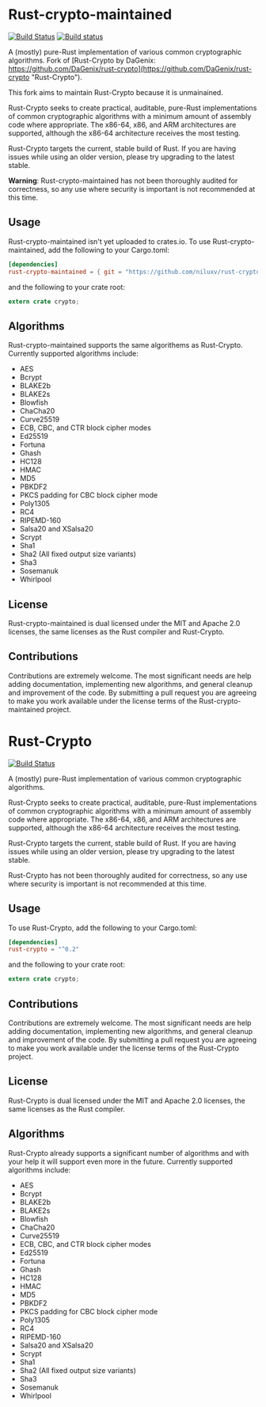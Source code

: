 # Rust-crypto-maintained

[![Build Status](https://travis-ci.org/niluxv/rust-crypto.png?branch=master)](https://travis-ci.org/niluxv/rust-crypto)
[![Build status](https://ci.appveyor.com/api/projects/status/fi5an9e3lasjkx00?svg=true)](https://ci.appveyor.com/project/niluxv/rust-crypto)

A (mostly) pure-Rust implementation of various common cryptographic algorithms.
Fork of [Rust-Crypto by DaGenix: https://github.com/DaGenix/rust-crypto](https://github.com/DaGenix/rust-crypto "Rust-Crypto").

This fork aims to maintain Rust-Crypto because it is unmainained.

Rust-Crypto seeks to create practical, auditable, pure-Rust implementations of common cryptographic
algorithms with a minimum amount of assembly code where appropriate. The x86-64, x86, and
ARM architectures are supported, although the x86-64 architecture receives the most testing.

Rust-Crypto targets the current, stable build of Rust.
If you are having issues while using an older version, please try upgrading to the latest stable.

__Warning__: Rust-crypto-maintained has not been thoroughly
audited for correctness, so any use where security is important is not recommended at this time.

## Usage

Rust-crypto-maintained isn't yet uploaded to crates.io.
To use Rust-crypto-maintained, add the following to your Cargo.toml:

```toml
[dependencies]
rust-crypto-maintained = { git = "https://github.com/niluxv/rust-crypto", branch = "master" }
```

and the following to your crate root:

```rust
extern crate crypto;
```

## Algorithms

Rust-crypto-maintained supports the same algorithems as Rust-Crypto. Currently supported algorithms include:

* AES
* Bcrypt
* BLAKE2b
* BLAKE2s
* Blowfish
* ChaCha20
* Curve25519
* ECB, CBC, and CTR block cipher modes
* Ed25519
* Fortuna
* Ghash
* HC128
* HMAC
* MD5
* PBKDF2
* PKCS padding for CBC block cipher mode
* Poly1305
* RC4
* RIPEMD-160
* Salsa20 and XSalsa20
* Scrypt
* Sha1
* Sha2 (All fixed output size variants)
* Sha3
* Sosemanuk
* Whirlpool

## License

Rust-crypto-maintained is dual licensed under the MIT and Apache 2.0 licenses, the same licenses
as the Rust compiler and Rust-Crypto.

## Contributions

Contributions are extremely welcome. The most significant needs are help
adding documentation, implementing new algorithms,
and general cleanup and improvement of the code. By submitting a pull request you are agreeing to
make you work available under the license
terms of the Rust-crypto-maintained project.

# Rust-Crypto

[![Build Status](https://travis-ci.org/DaGenix/rust-crypto.png?branch=master)](https://travis-ci.org/DaGenix/rust-crypto)

A (mostly) pure-Rust implementation of various common cryptographic algorithms.

Rust-Crypto seeks to create practical, auditable, pure-Rust implementations of common cryptographic
algorithms with a minimum amount of assembly code where appropriate. The x86-64, x86, and
ARM architectures are supported, although the x86-64 architecture receives the most testing.

Rust-Crypto targets the current, stable build of Rust.
If you are having issues while using an older version, please try upgrading to the latest stable.

Rust-Crypto has not been thoroughly
audited for correctness, so any use where security is important is not recommended at this time.

## Usage

To use Rust-Crypto, add the following to your Cargo.toml:

```toml
[dependencies]
rust-crypto = "^0.2"
```

and the following to your crate root:

```rust
extern crate crypto;
```

## Contributions

Contributions are extremely welcome. The most significant needs are help
adding documentation, implementing new algorithms,
and general cleanup and improvement of the code. By submitting a pull request you are agreeing to
make you work available under the license
terms of the Rust-Crypto project.

## License

Rust-Crypto is dual licensed under the MIT and Apache 2.0 licenses, the same licenses
as the Rust compiler.

## Algorithms

Rust-Crypto already supports a significant number of algorithms and with your help
it will support even more in the future. Currently supported algorithms include:

* AES
* Bcrypt
* BLAKE2b
* BLAKE2s
* Blowfish
* ChaCha20
* Curve25519
* ECB, CBC, and CTR block cipher modes
* Ed25519
* Fortuna
* Ghash
* HC128
* HMAC
* MD5
* PBKDF2
* PKCS padding for CBC block cipher mode
* Poly1305
* RC4
* RIPEMD-160
* Salsa20 and XSalsa20
* Scrypt
* Sha1
* Sha2 (All fixed output size variants)
* Sha3
* Sosemanuk
* Whirlpool
